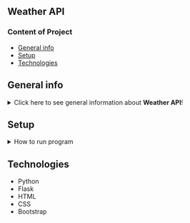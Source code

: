 ## Weather API

### Content of Project
* [General info](#general-info)
* [Setup](#setup)
* [Technologies](#technologies)



## General info
<details>
<summary>Click here to see general information about <b>Weather API</b>!</summary>
The application downloads current weather information for a given location.
We collect data from an external API service: https://www.weatherapi.com/
<br><br>
The program checks if we already have weather data in the file for a given 
location, time and date. If the data exists, it should retrieve it from 
the file and display it. If the data is not in the file, it asks the API 
and we write new data to the file.
</details>

## Setup
<details><summary> How to run program</summary>
Run run.py
</details>

## Technologies
<ul>
<li>Python</li>
<li>Flask</li>
<li>HTML</li>
<li>CSS</li>
<li>Bootstrap</li>
</ul>